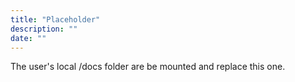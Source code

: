 ```yaml
---
title: "Placeholder"
description: ""
date: ""
---
```


The user's local /docs folder are be mounted and replace this one.
